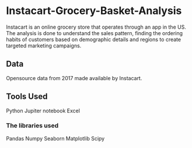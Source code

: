 # Instacart-Grocery-Basket-Analysis 
Instacart is an online grocery store that operates through an app in the US. The analysis is done to understand the sales pattern, finding the ordering habits of customers based on demographic details and regions to create targeted marketing campaigns.
## Data
Opensource data from 2017 made available by Instacart.
## Tools Used
Python
Jupiter notebook
Excel
### The libraries used
Pandas
Numpy
Seaborn
Matplotlib
Scipy
